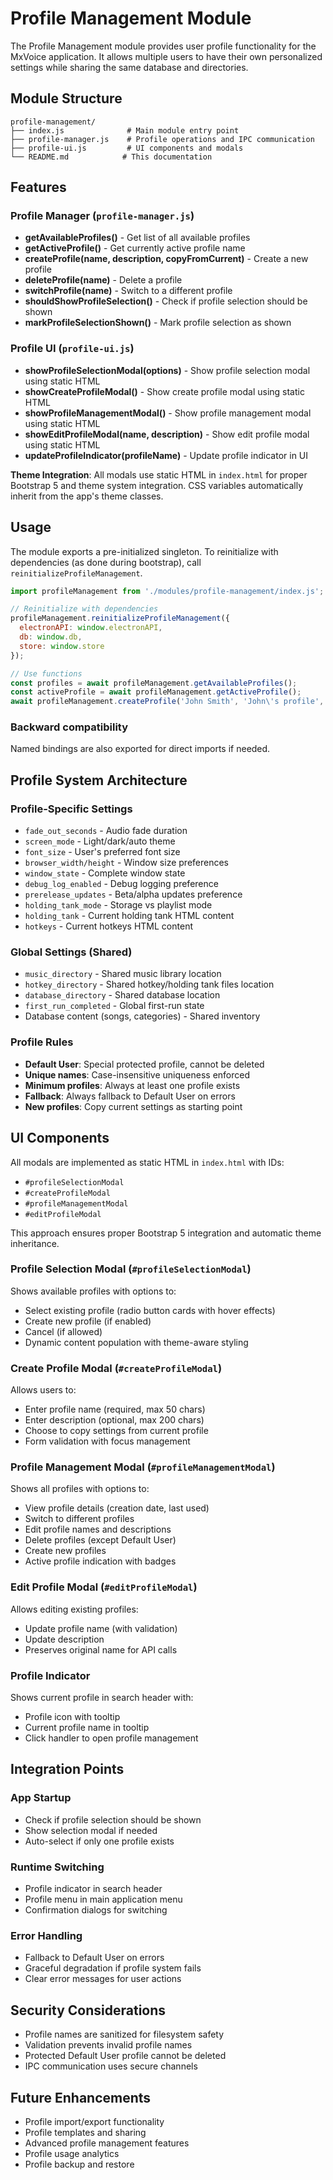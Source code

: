 # Profile Management Module

The Profile Management module provides user profile functionality for the MxVoice application. It allows multiple users to have their own personalized settings while sharing the same database and directories.

## Module Structure

```
profile-management/
├── index.js              # Main module entry point
├── profile-manager.js    # Profile operations and IPC communication
├── profile-ui.js         # UI components and modals
└── README.md            # This documentation
```

## Features

### Profile Manager (`profile-manager.js`)
- **getAvailableProfiles()** - Get list of all available profiles
- **getActiveProfile()** - Get currently active profile name
- **createProfile(name, description, copyFromCurrent)** - Create a new profile
- **deleteProfile(name)** - Delete a profile
- **switchProfile(name)** - Switch to a different profile
- **shouldShowProfileSelection()** - Check if profile selection should be shown
- **markProfileSelectionShown()** - Mark profile selection as shown

### Profile UI (`profile-ui.js`)
- **showProfileSelectionModal(options)** - Show profile selection modal using static HTML
- **showCreateProfileModal()** - Show create profile modal using static HTML
- **showProfileManagementModal()** - Show profile management modal using static HTML
- **showEditProfileModal(name, description)** - Show edit profile modal using static HTML
- **updateProfileIndicator(profileName)** - Update profile indicator in UI

**Theme Integration**: All modals use static HTML in `index.html` for proper Bootstrap 5 and theme system integration. CSS variables automatically inherit from the app's theme classes.

## Usage

The module exports a pre-initialized singleton. To reinitialize with dependencies (as done during bootstrap), call `reinitializeProfileManagement`.

```javascript
import profileManagement from './modules/profile-management/index.js';

// Reinitialize with dependencies
profileManagement.reinitializeProfileManagement({
  electronAPI: window.electronAPI,
  db: window.db,
  store: window.store
});

// Use functions
const profiles = await profileManagement.getAvailableProfiles();
const activeProfile = await profileManagement.getActiveProfile();
await profileManagement.createProfile('John Smith', 'John\'s profile', true);
```

### Backward compatibility
Named bindings are also exported for direct imports if needed.

## Profile System Architecture

### Profile-Specific Settings
- `fade_out_seconds` - Audio fade duration
- `screen_mode` - Light/dark/auto theme
- `font_size` - User's preferred font size
- `browser_width/height` - Window size preferences
- `window_state` - Complete window state
- `debug_log_enabled` - Debug logging preference
- `prerelease_updates` - Beta/alpha updates preference
- `holding_tank_mode` - Storage vs playlist mode
- `holding_tank` - Current holding tank HTML content
- `hotkeys` - Current hotkeys HTML content

### Global Settings (Shared)
- `music_directory` - Shared music library location
- `hotkey_directory` - Shared hotkey/holding tank files location
- `database_directory` - Shared database location
- `first_run_completed` - Global first-run state
- Database content (songs, categories) - Shared inventory

### Profile Rules
- **Default User**: Special protected profile, cannot be deleted
- **Unique names**: Case-insensitive uniqueness enforced
- **Minimum profiles**: Always at least one profile exists
- **Fallback**: Always fallback to Default User on errors
- **New profiles**: Copy current settings as starting point

## UI Components

All modals are implemented as static HTML in `index.html` with IDs:
- `#profileSelectionModal`
- `#createProfileModal`
- `#profileManagementModal`
- `#editProfileModal`

This approach ensures proper Bootstrap 5 integration and automatic theme inheritance.

### Profile Selection Modal (`#profileSelectionModal`)
Shows available profiles with options to:
- Select existing profile (radio button cards with hover effects)
- Create new profile (if enabled)
- Cancel (if allowed)
- Dynamic content population with theme-aware styling

### Create Profile Modal (`#createProfileModal`)
Allows users to:
- Enter profile name (required, max 50 chars)
- Enter description (optional, max 200 chars)
- Choose to copy settings from current profile
- Form validation with focus management

### Profile Management Modal (`#profileManagementModal`)
Shows all profiles with options to:
- View profile details (creation date, last used)
- Switch to different profiles
- Edit profile names and descriptions
- Delete profiles (except Default User)
- Create new profiles
- Active profile indication with badges

### Edit Profile Modal (`#editProfileModal`)
Allows editing existing profiles:
- Update profile name (with validation)
- Update description
- Preserves original name for API calls

### Profile Indicator
Shows current profile in search header with:
- Profile icon with tooltip
- Current profile name in tooltip
- Click handler to open profile management

## Integration Points

### App Startup
- Check if profile selection should be shown
- Show selection modal if needed
- Auto-select if only one profile exists

### Runtime Switching
- Profile indicator in search header
- Profile menu in main application menu
- Confirmation dialogs for switching

### Error Handling
- Fallback to Default User on errors
- Graceful degradation if profile system fails
- Clear error messages for user actions

## Security Considerations

- Profile names are sanitized for filesystem safety
- Validation prevents invalid profile names
- Protected Default User profile cannot be deleted
- IPC communication uses secure channels

## Future Enhancements

- Profile import/export functionality
- Profile templates and sharing
- Advanced profile management features
- Profile usage analytics
- Profile backup and restore
